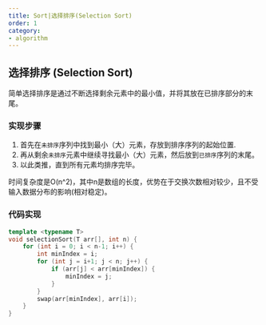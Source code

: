 ```yaml
---
title: Sort|选择排序(Selection Sort)
order: 1
category:
- algorithm
---
```


## 选择排序 (Selection Sort)

<chatmessage avatar="../../assets/emoji/bqb (2).png" :avatarWidth="40">
简单选择排序是通过不断选择剩余元素中的最小值，并将其放在已排序部分的末尾。
</chatmessage>

<gifwithbutton src="../../assets/algorithmgif/selctionsort.gif"/>

### 实现步骤

1. 首先在`未排序`序列中找到最小（大）元素，存放到排序序列的起始位置.
2. 再从剩余`未排序`元素中继续寻找最小（大）元素，然后放到`已排序`序列的末尾。
3. 以此类推，直到所有元素均排序完毕。

<chatmessage avatar="../../assets/emoji/dsyj.png" :avatarWidth="40" alignLeft>
时间复杂度是O(n^2)，其中n是数组的长度，优势在于交换次数相对较少，且不受输入数据分布的影响(相对稳定)。
</chatmessage>


### 代码实现

```cpp
template <typename T>
void selectionSort(T arr[], int n) {
    for (int i = 0; i < n-1; i++) {
        int minIndex = i;
        for (int j = i+1; j < n; j++) {
            if (arr[j] < arr[minIndex]) {
                minIndex = j;
            }
        }
        swap(arr[minIndex], arr[i]);
    }
}
```

